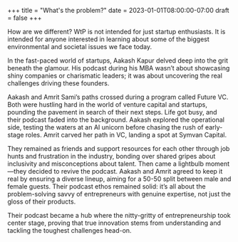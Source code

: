 +++
title = "What's the problem?"
date = 2023-01-01T08:00:00-07:00
draft = false
+++

How are we different? WtP is not intended for just startup enthusiasts. It is intended for anyone interested in learning about some of the biggest environmental and societal issues we face today.

In the fast-paced world of startups, Aakash Kapur delved deep into the grit beneath the glamour. His podcast during his MBA wasn’t about showcasing shiny companies or charismatic leaders; it was about uncovering the real challenges driving these founders.

Aakash and Amrit Sami’s paths crossed during a program called Future VC. Both were hustling hard in the world of venture capital and startups, pounding the pavement in search of their next steps.
Life got busy, and their podcast faded into the background. Aakash explored the operational side, testing the waters at an AI unicorn before chasing the rush of early-stage roles. Amrit carved her path in VC, landing a spot at Symvan Capital.

They remained as friends and support resources for each other through job hunts and frustration in the industry, bonding over shared gripes about inclusivity and misconceptions about talent. Then came a lightbulb moment—they decided to revive the podcast. Aakash and Amrit agreed to keep it real by ensuring a diverse lineup, aiming for a 50-50 split between male and female guests. Their podcast ethos remained solid: it’s all about the problem-solving savvy of entrepreneurs with genuine expertise, not just the gloss of their products.

Their podcast became a hub where the nitty-gritty of entrepreneurship took center stage, proving that true innovation stems from understanding and tackling the toughest challenges head-on.
